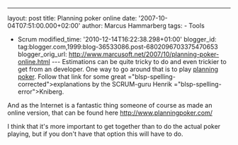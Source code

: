 ---
layout: post
title: Planning poker online date: '2007-10-04T07:51:00.000+02:00'
author: Marcus Hammarberg
tags: -
Tools
  - Scrum
   modified_time: '2010-12-14T16:22:38.298+01:00'
blogger_id: tag:blogger.com,1999:blog-36533086.post-6802096703375470653
blogger_orig_url: http://www.marcusoft.net/2007/10/planning-poker-online.html ---
Estimations can be quite tricky to do and even trickier to get from an
developer. One way to go around that is to play [planning
poker](http://www.crisp.se/planningpoker). Follow that link for some
great <span>="blsp-spelling-corrected">explanations</span> by the SCRUM-guru
Henrik <span>="blsp-spelling-error">Kniberg</span>.

And as the Internet is a fantastic thing someone of course as made an
online version, that can be found here <http://www.planningpoker.com/>

I think that it's more important to get together than to do the actual
<span id="SPELLING_ERROR_2" class="blsp-spelling-corrected">poker
playing</span>, but if you don't have that option this will have to do.
